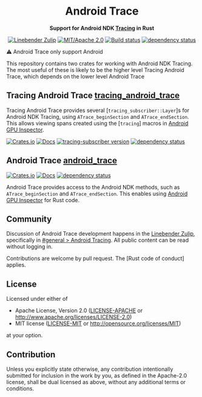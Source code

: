 <div align="center">

# Android Trace

**Support for Android NDK [Tracing](https://developer.android.com/ndk/reference/group/tracing) in Rust**

[![Linebender Zulip](https://img.shields.io/badge/Linebender-%23general%20%3E%20Android%20Tracing-orange?logo=Zulip)](https://xi.zulipchat.com/#narrow/stream/197075-gpu)
[![MIT/Apache 2.0](https://img.shields.io/badge/license-MIT%2FApache-blue.svg)](#license)
[![Build status](https://github.com/DJMcNab/android_trace/workflows/CI/badge.svg)](https://github.com/DJMcNab/android_trace/actions)
[![dependency status](https://deps.rs/repo/github/DJMcNab/android_trace/status.svg)](https://deps.rs/repo/github/DJMcNab/android_trace)

</div>

⚠️ Android Trace only support Android

This repository contains two crates for working with Android NDK Tracing.
The most useful of these is likely to be the higher level Tracing Android Trace,
which depends on the lower level Android Trace

## Tracing Android Trace [tracing_android_trace](./tracing_android_trace)

Tracing Android Trace provides several [`tracing_subscriber::Layer`]s for Android NDK Tracing, using `ATrace_beginSection` and `ATrace_endSection`.
This allows viewing spans created using the [`tracing`] macros in [Android GPU Inspector](https://gpuinspector.dev/).

[![Crates.io](https://img.shields.io/crates/v/tracing_android_trace.svg)](https://crates.io/crates/tracing_android_trace)
[![Docs](https://docs.rs/tracing_android_trace/badge.svg)](https://docs.rs/tracing_android_trace)
[![tracing-subscriber version](https://img.shields.io/badge/tracing--subscriber-v0.3.18-a674e5.svg)](https://crates.io/crates/tracing-subscriber)
[![dependency status](https://deps.rs/crate/tracing_android_trace/latest/status.svg)](https://deps.rs/crate/tracing_android_trace)

## Android Trace [android_trace](./android_trace)

[![Crates.io](https://img.shields.io/crates/v/android_trace.svg)](https://crates.io/crates/android_trace)
[![Docs](https://docs.rs/android_trace/badge.svg)](https://docs.rs/android_trace)
[![dependency status](https://deps.rs/crate/android_trace/latest/status.svg)](https://deps.rs/crate/android_trace)

Android Trace provides access to the Android NDK methods, such as `ATrace_beginSection` and `ATrace_endSection`.
This enables using [Android GPU Inspector](https://gpuinspector.dev/) for Rust code.


## Community

Discussion of Android Trace development happens in the [Linebender Zulip](https://xi.zulipchat.com/), specifically in
[#general > Android Tracing](https://xi.zulipchat.com/#narrow/stream/147921-general/topic/Android.20Tracing).
All public content can be read without logging in.


Contributions are welcome by pull request. The [Rust code of conduct] applies.

## License

Licensed under either of

 * Apache License, Version 2.0
   ([LICENSE-APACHE](LICENSE-APACHE) or http://www.apache.org/licenses/LICENSE-2.0)
 * MIT license
   ([LICENSE-MIT](LICENSE-MIT) or http://opensource.org/licenses/MIT)

at your option.

## Contribution

Unless you explicitly state otherwise, any contribution intentionally submitted
for inclusion in the work by you, as defined in the Apache-2.0 license, shall be
dual licensed as above, without any additional terms or conditions.
